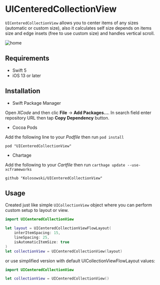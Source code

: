 # UICenteredCollectionView

`UICenteredCollectionView` allows you to center items of any sizes (automatic or custom size), also it calculates self size depends on items size and edge insets (free to use custom size) and handles vertical scroll.

![home](https://user-images.githubusercontent.com/51852330/185559041-895e9a8a-441d-4dc3-9d1c-e4490a5e2240.png)


## Requirements
* Swift 5
* iOS 13 or later


## Installation
* Swift Package Manager

Open *XCode* and then clic **File** -> **Add Packages...**. In search field enter repository URL then tap **Copy Dependency** button.

* Cocoa Pods

Add the following line to your *Podfile* then run `pod install`
```
pod "UICenteredCollectionView"
```

* Chartage

Add the following to your *Cartfile* then run `carthage update --use-xcframeworks`
```
github "Kolosowski/UICenteredCollectionView"
```

## Usage
Created just like simple `UICollectionView` object where you can perform custom setup to layout or view.
```swift
import UICenteredCollectionView

let layout = UICenteredCollectionViewFlowLayout(
	interItemSpacing: 15,
	lineSpacing: 25,
	isAutomaticItemSize: true
)
let collectionView = UICenteredCollectionView(layout)
```

or use simplified version with default UICollectionViewFlowLayout values:
```swift
import UICenteredCollectionView

let collectionView = UICenteredCollectionView()
```
